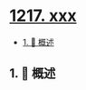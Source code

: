 # [1217. xxx](https://github.com/Tdahuyou/TNotes.leetcode/tree/main/notes/1217.%20xxx)

<!-- region:toc -->

- [1. 📝 概述](#1--概述)

<!-- endregion:toc -->

## 1. 📝 概述
